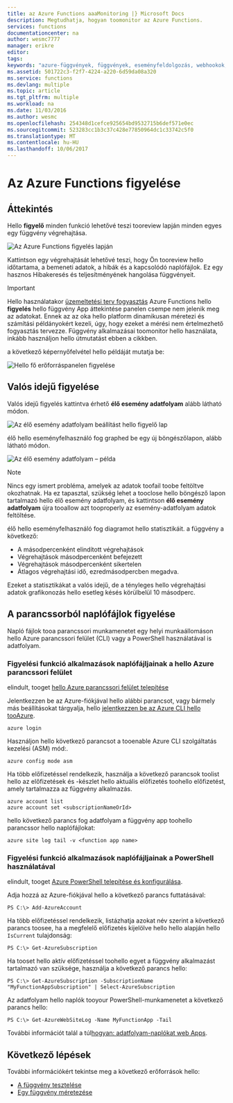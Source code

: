 ```yaml
---
title: az Azure Functions aaaMonitoring |} Microsoft Docs
description: Megtudhatja, hogyan toomonitor az Azure Functions.
services: functions
documentationcenter: na
author: wesmc7777
manager: erikre
editor: 
tags: 
keywords: "azure-függvények, függvények, eseményfeldolgozás, webhookok, dinamikus számítás, kiszolgáló nélküli architektúra"
ms.assetid: 501722c3-f2f7-4224-a220-6d59da08a320
ms.service: functions
ms.devlang: multiple
ms.topic: article
ms.tgt_pltfrm: multiple
ms.workload: na
ms.date: 11/03/2016
ms.author: wesmc
ms.openlocfilehash: 254348d1cefce925654bd9532715b6def571e0ec
ms.sourcegitcommit: 523283cc1b3c37c428e77850964dc1c33742c5f0
ms.translationtype: MT
ms.contentlocale: hu-HU
ms.lasthandoff: 10/06/2017
---
```

# <a name="monitoring-azure-functions"></a>Az Azure Functions figyelése

## <a name="overview"></a>Áttekintés 


Hello **figyelő** minden funkció lehetővé teszi tooreview lapján minden egyes egy függvény végrehajtása.

![Az Azure Functions figyelés lapján](./media/functions-monitoring/monitor-tab.png) 

Kattintson egy végrehajtását lehetővé teszi, hogy Ön tooreview hello időtartama, a bemeneti adatok, a hibák és a kapcsolódó naplófájlok. Ez egy hasznos Hibakeresés és teljesítményének hangolása függvényeit.


> [!IMPORTANT]
> Hello használatakor [üzemeltetési terv fogyasztás](functions-overview.md#pricing) Azure Functions hello **figyelés** hello függvény App áttekintése panelen csempe nem jelenik meg az adatokat. Ennek az az oka hello platform dinamikusan méretezi és számítási példányokért kezeli, úgy, hogy ezeket a mérési nem értelmezhető fogyasztás tervezze. Függvény alkalmazásai toomonitor hello használata, inkább használjon hello útmutatást ebben a cikkben.
> 
> a következő képernyőfelvétel hello példáját mutatja be:
> 
> ![Hello fő erőforráspanelen figyelése](./media/functions-monitoring/app-service-overview-monitoring.png)



## <a name="real-time-monitoring"></a>Valós idejű figyelése

Valós idejű figyelés kattintva érhető **élő esemény adatfolyam** alább látható módon. 

![Az élő esemény adatfolyam beállítást hello figyelő lap](./media/functions-monitoring/monitor-tab-live-event-stream.png)

élő hello eseményfelhasználó fog graphed be egy új böngészőlapon, alább látható módon. 

![Az élő esemény adatfolyam – példa](./media/functions-monitoring/live-event-stream.png)


> [!NOTE]
> Nincs egy ismert probléma, amelyek az adatok toofail toobe feltöltve okozhatnak. Ha ez tapasztal, szükség lehet a tooclose hello böngésző lapon tartalmazó hello élő esemény adatfolyam, és kattintson **élő esemény adatfolyam** újra tooallow azt tooproperly az esemény-adatfolyam adatok feltöltése. 

élő hello eseményfelhasználó fog diagramot hello statisztikáit. a függvény a következő:

* A másodpercenként elindított végrehajtások
* Végrehajtások másodpercenként befejezett
* Végrehajtások másodpercenként sikertelen
* Átlagos végrehajtási idő, ezredmásodpercben megadva.

Ezeket a statisztikákat a valós idejű, de a tényleges hello végrehajtási adatok grafikonozás hello esetleg késés körülbelül 10 másodperc.






## <a name="monitoring-log-files-from-a-command-line"></a>A parancssorból naplófájlok figyelése


Napló fájlok tooa parancssori munkamenetet egy helyi munkaállomáson hello Azure parancssori felület (CLI) vagy a PowerShell használatával is adatfolyam.

### <a name="monitoring-function-app-log-files-with-hello-azure-cli"></a>Figyelési funkció alkalmazások naplófájljainak a hello Azure parancssori felület

elindult, tooget [hello Azure parancssori felület telepítése](../cli-install-nodejs.md)

Jelentkezzen be az Azure-fiókjával hello alábbi parancsot, vagy bármely más beállításokat tárgyalja, hello [jelentkezzen be az Azure CLI hello tooAzure](../xplat-cli-connect.md).

    azure login

Használjon hello következő parancsot a tooenable Azure CLI szolgáltatás kezelési (ASM) mód:.

    azure config mode asm

Ha több előfizetéssel rendelkezik, használja a következő parancsok toolist hello az előfizetések és -készlet hello aktuális előfizetés toohello előfizetést, amely tartalmazza az függvény alkalmazás.

    azure account list
    azure account set <subscriptionNameOrId>

hello következő parancs fog adatfolyam a függvény app toohello parancssor hello naplófájlokat:

    azure site log tail -v <function app name>

### <a name="monitoring-function-app-log-files-with-powershell"></a>Figyelési funkció alkalmazások naplófájljainak a PowerShell használatával

elindult, tooget [Azure PowerShell telepítése és konfigurálása](/powershell/azure/overview).

Adja hozzá az Azure-fiókjával hello a következő parancs futtatásával:

    PS C:\> Add-AzureAccount

Ha több előfizetéssel rendelkezik, listázhatja azokat név szerint a következő parancs toosee, ha a megfelelő előfizetés kijelölve hello hello alapján hello `IsCurrent` tulajdonság:

    PS C:\> Get-AzureSubscription

Ha tooset hello aktív előfizetéssel toohello egyet a függvény alkalmazást tartalmazó van szüksége, használja a következő parancs hello:

    PS C:\> Get-AzureSubscription -SubscriptionName "MyFunctionAppSubscription" | Select-AzureSubscription

Az adatfolyam hello naplók tooyour PowerShell-munkamenetet a következő parancs hello:

    PS C:\> Get-AzureWebSiteLog -Name MyFunctionApp -Tail

További információt talál a túl[hogyan: adatfolyam-naplókat web Apps](../app-service-web/web-sites-enable-diagnostic-log.md#streamlogs). 

## <a name="next-steps"></a>Következő lépések
További információkért tekintse meg a következő erőforrások hello:

* [A függvény tesztelése](functions-test-a-function.md)
* [Egy függvény méretezése](functions-scale.md)

